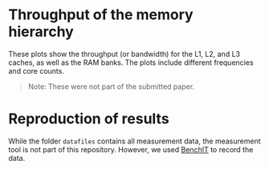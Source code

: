 Throughput of the memory hierarchy
==================================

These plots show the throughput (or bandwidth) for the L1, L2, and L3 caches, as well as the RAM banks.
The plots include different frequencies and core counts.

> Note: These were not part of the submitted paper.

Reproduction of results
=======================

While the folder `datafiles` contains all measurement data, the measurement tool is not part of this repository. However, we used [BenchIT](https://tu-dresden.de/zih/forschung/projekte/benchit) to record the data.